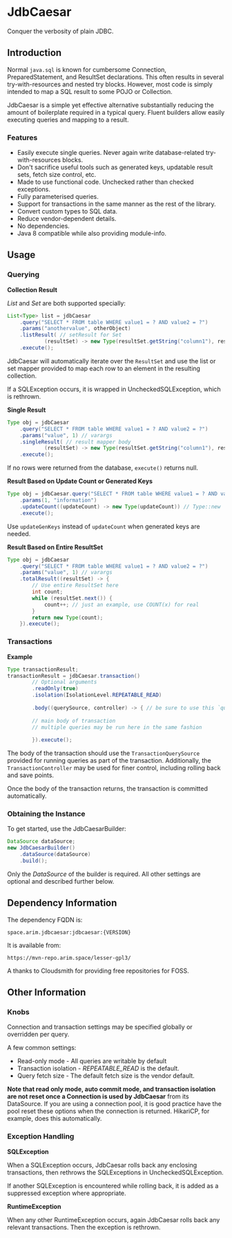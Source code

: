 
# JdbCaesar

Conquer the verbosity of plain JDBC.

## Introduction

Normal `java.sql` is known for cumbersome Connection, PreparedStatement, and ResultSet declarations. This often results in several try-with-resources and nested try blocks. However, most code is simply intended to map a SQL result to some POJO or Collection.

JdbCaesar is a simple yet effective alternative substantially reducing the amount of boilerplate required in a typical query. Fluent builders allow easily executing queries and mapping to a result.

### Features

* Easily execute single queries. Never again write database-related try-with-resources blocks.
* Don't sacrifice useful tools such as generated keys, updatable result sets, fetch size control, etc.
* Made to use functional code. Unchecked rather than checked exceptions.
* Fully parameterised queries.
* Support for transactions in the same manner as the rest of the library.
* Convert custom types to SQL data.
* Reduce vendor-dependent details.
* No dependencies.
* Java 8 compatible while also providing module-info.

## Usage

### Querying

**Collection Result**

*List* and *Set* are both supported specially:

```java
List<Type> list = jdbCaesar
	.query("SELECT * FROM table WHERE value1 = ? AND value2 = ?")
	.params("anothervalue", otherObject)
	.listResult( // setResult for Set
			(resultSet) -> new Type(resultSet.getString("column1"), resultSet.getInt("column2")))
	.execute();
```

JdbCaesar will automatically iterate over the `ResultSet` and use the list or set mapper provided to map
each row to an element in the resulting collection.

If a SQLException occurs, it is wrapped in UncheckedSQLException, which is rethrown.

**Single Result**

```java
Type obj = jdbCaesar
	.query("SELECT * FROM table WHERE value1 = ? AND value2 = ?")
	.params("value", 1) // varargs
	.singleResult( // result mapper body
			(resultSet) -> new Type(resultSet.getString("column1"), resultSet.getInt("column2")))
	.execute();
```

If no rows were returned from the database, `execute()` returns null.

**Result Based on Update Count or Generated Keys**

```java
Type obj = jdbCaesar.query("SELECT * FROM table WHERE value1 = ? AND value2 = ?")
	.params(1, "information")
	.updateCount((updateCount) -> new Type(updateCount)) // Type::new
	.execute();
```

Use `updateGenKeys` instead of `updateCount` when generated keys are needed.

**Result Based on Entire ResultSet**

```java
Type obj = jdbCaesar
	.query("SELECT * FROM table WHERE value1 = ? AND value2 = ?")
	.params("value", 1) // varargs
	.totalResult((resultSet) -> {
	    // Use entire ResultSet here
	    int count;
	    while (resultSet.next()) {
	        count++; // just an example, use COUNT(x) for real
	    }
	    return new Type(count);
	}).execute();
```

### Transactions

**Example**

```java
Type transactionResult;
transactionResult = jdbCaesar.transaction()
		// Optional arguments
		.readOnly(true)
		.isolation(IsolationLevel.REPEATABLE_READ)
		
		.body((querySource, controller) -> { // be sure to use this `querySource` to create queries and not the JdbCaesar instance
		
		// main body of transaction
		// multiple queries may be run here in the same fashion
		
		}).execute();
```

The body of the transaction should use the `TransactionQuerySource` provided for running queries as part of the transaction. Additionally, the `TransactionController` may be used for finer control, including rolling back and save points.

Once the body of the transaction returns, the transaction is committed automatically.

### Obtaining the Instance

To get started, use the JdbCaesarBuilder:

```java
DataSource dataSource;
new JdbCaesarBuilder()
    .dataSource(dataSource)
    .build();
```

Only the *DataSource* of the builder is required. All other settings are optional and described further below.

## Dependency Information

The dependency FQDN is:

````
space.arim.jdbcaesar:jdbcaesar:{VERSION}
````

It is available from:

```
https://mvn-repo.arim.space/lesser-gpl3/
```

A thanks to Cloudsmith for providing free repositories for FOSS.

## Other Information

### Knobs

Connection and transaction settings may be specified globally or overridden per query.

A few common settings:

* Read-only mode - All queries are writable by default
* Transaction isolation - *REPEATABLE_READ* is the default.
* Query fetch size - The default fetch size is the vendor default.

**Note that read only mode, auto commit mode, and transaction isolation are not reset once a Connection is used by JdbCaesar** from its DataSource. If you are using a connection pool, it is good practice have the pool reset these options when the connection is returned. HikariCP, for example, does this automatically.

### Exception Handling

**SQLException**

When a SQLException occurs, JdbCaesar rolls back any enclosing transactions, then rethrows the SQLExceptions in UncheckedSQLException.

If another SQLException is encountered while rolling back, it is added as a suppressed exception where appropriate.

**RuntimeException**

When any other RuntimeException occurs, again JdbCaesar rolls back any relevant transactions. Then the exception is rethrown.

